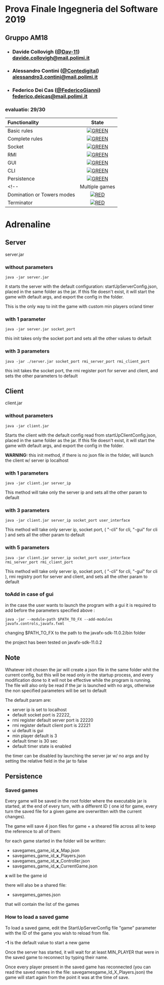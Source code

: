 # Prova Finale Ingegneria del Software 2019
## Gruppo AM18

- ###    Davide Collovigh ([@Dav-11](https://github.com/Dav-11))<br>davide.collovigh@mail.polimi.it
- ###    Alessandro Contini ([@Contedigital](https://github.com/Contedigital))<br>alessandro3.contini@mail.polimi.it
- ###    Federico Dei Cas ([@FedericoGianni](https://github.com/FedericoGianni))<br>federico.deicas@mail.polimi.it

<h3> evaluatio: 29/30 </h3>

| Functionality | State |
|:-----------------------|:------------------------------------:|
| Basic rules |[![GREEN](https://placehold.it/15/44bb44/44bb44)](#)
| Complete rules |[![GREEN](https://placehold.it/15/44bb44/44bb44)](#)
| Socket | [![GREEN](https://placehold.it/15/44bb44/44bb44)](#)
| RMI | [![GREEN](https://placehold.it/15/44bb44/44bb44)](#) |
| GUI | [![GREEN](https://placehold.it/15/44bb44/44bb44)](#) |
| CLI |[![GREEN](https://placehold.it/15/44bb44/44bb44)](#) |
| Persistence |[![GREEN](https://placehold.it/15/44bb44/44bb44)](#)|
<!--| Multiple games | [![RED](https://placehold.it/15/f03c15/f03c15)](#) |
| Domination or Towers modes | [![RED](https://placehold.it/15/f03c15/f03c15)](#) |
| Terminator | [![RED](https://placehold.it/15/f03c15/f03c15)](#) |-->

<!--
[![RED](https://placehold.it/15/f03c15/f03c15)](#)
[![YELLOW](https://placehold.it/15/ffdd00/ffdd00)](#)
[![GREEN](https://placehold.it/15/44bb44/44bb44)](#)
-->

# Adrenaline


## Server
server.jar


### without parameters 
```
java -jar server.jar
```

it starts the server with the default configuration: startUpServerConfig.json, placed in the same folder as the jar.
If this file doesn't exist, it will start the game with default args, and export the config in the folder.

This is the only way to init the game with custom min players or/and timer

### with 1 parameter
```
java -jar server.jar socket_port
```

this init takes only the socket port and sets all the other values to default

### with 3 parameters
```
java -jar ./server.jar socket_port rmi_server_port rmi_client_port
```

this init takes the socket port, the rmi register port for server and client, and sets the other parameters to default 



## Client
client.jar

### without parameters 
```
java -jar client.jar
```

Starts the client with the default config read from startUpClientConfig.json, placed in the same folder as the jar.
If this file doesn't exist, it will start the game with default args, and export the config in the folder.

**WARNING:** this init method, if there is no json file in the folder, will launch the client w/ server ip localhost

### with 1 parameters
```
java -jar client.jar server_ip
```

This method will take only the server ip and sets all the other param to default

### with 3 parameters
```
java -jar client.jar server_ip socket_port user_interface
```

This method will take only server ip, socket port, ( "-cli" for cli, "-gui" for cli ) and sets all the other param to default

### with 5 parameters
```
java -jar client.jar server_ip socket_port user_interface rmi_server_port rmi_client_port
```

This method will take only server ip, socket port, ( "-cli" for cli, "-gui" for cli ), rmi registry port for server and client, and sets all the other param to default

### toAdd in case of gui

in the case the user wants to launch the program with a gui it is required to add before the parameters specified above :
```
java -jar --module-path $PATH_TO_FX --add-modules javafx.controls,javafx.fxml 
```

changing $PATH_TO_FX to the path to the javafx-sdk-11.0.2/bin folder

the project has been tested on javafx-sdk-11.0.2

## Note

Whatever init chosen the jar will create a json file in the same folder whit the current config, but this will be read only in the startup process, and every modification done to it will not be effective while the program is running.
The file will also only be read if the jar is launched with no args, otherwise the non specified parameters will be set to default

The default param are:
 
* server ip is set to localhost
* default socket port is 22222, 
* rmi register default server port is 22220
* rmi register default client port is 22221
* ui default is gui
* min player default is 3
* default timer is 30 sec
* default timer state is enabled

the timer can be disabled by launching the server jar w/ no args and by setting the relative field in the jar to false

## Persistence

### Saved games
Every game will be saved in the root folder where the executable jar is started, at the end of every turn, with a different ID ( one id for game, every turn the saved file for a given game are overwritten with the current changes).

The game will save 4 json files for game + a sheared file across all to keep the reference to all of them:

for each game started in the folder will be written:

* savegames_game_id_**x**_Map.json
* savegames_game_id_**x**_Players.json
* savegames_game_id_**x**_Controller.json
* savegames_game_id_**x**_CurrentGame.json

**x** will be the game id 

there will also be a shared file:

* savegames_games.json

that will contain the list of the games

### How to load a saved game

To load a saved game, edit the StartUpServerConfig file "game" parameter with the ID of the game you wish to reload from file.

**-1** is the default value to start a new game

Once the server has started, it will wait for at least MIN_PLAYER that were in the saved game to reconnect by typing their name. 

Once every player present in the saved game has reconnected (you can read the saved names in the file: savegamesgame_Id_X_Players.json)
the game will start again from the point it was at the time of save.
